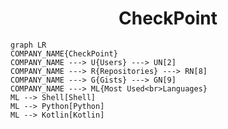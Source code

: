 <h1 align="center">CheckPoint</h1>

```mermaid
graph LR
COMPANY_NAME{CheckPoint}
COMPANY_NAME ---> U{Users} ---> UN[2]
COMPANY_NAME ---> R{Repositories} ---> RN[8]
COMPANY_NAME ---> G{Gists} ---> GN[9]
COMPANY_NAME ---> ML{Most Used<br>Languages}
ML --> Shell[Shell]
ML --> Python[Python]
ML --> Kotlin[Kotlin]
```
